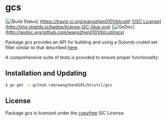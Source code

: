 gcs
==========

[![Build Status](http://img.shields.io/travis/wangzhen0101/btcutil.svg)]
(https://travis-ci.org/wangzhen0101/btcutil) [![ISC License]
(http://img.shields.io/badge/license-ISC-blue.svg)](http://copyfree.org)
[![GoDoc](https://godoc.org/github.com/wangzhen0101/btcutil/gcs?status.png)]
(http://godoc.org/github.com/wangzhen0101/btcutil/gcs)

Package gcs provides an API for building and using a Golomb-coded set filter
similar to that described [here](http://giovanni.bajo.it/post/47119962313/golomb-coded-sets-smaller-than-bloom-filters).

A comprehensive suite of tests is provided to ensure proper functionality.

## Installation and Updating

```bash
$ go get -u github.com/wangzhen0101/btcutil/gcs
```

## License

Package gcs is licensed under the [copyfree](http://copyfree.org) ISC
License.
